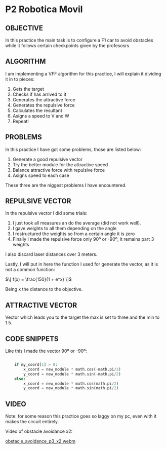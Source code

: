 # P2 Robotica Movil

## OBJECTIVE

In this practice the main task is to configure a F1 car to avoid obstacles while it follows certain checkpoints given by the profesosrs

## ALGORITHM

I am implementing a VFF algorithm for this practice, I will explain it dividing it in to pieces:

1. Gets the target
2. Checks if has arrived to it
3. Generates the attractive force
4. Generates the repulsive force
5. Calculates the resultant
6. Asigns a speed to V and W
7. Repeat!

## PROBLEMS

In this practice I have got some problems, those are listed below:

1. Generate a good repulsive vector
2. Try the better module for the attractive speed
3. Balance attractive force with repulsive force
4. Asigns speed to each case

These three are the niggest problems I have encountered.

## REPULSIVE VECTOR

In the repulsive vector I did some trials:
1. I just took all measures an do the average (did not work well).
2. I gave weights to all them depending on the angle
3. I restructured the weights so from a certain angle it is zero
4. Finally I made the repulsive force only 90º or -90º, it remains part 3 weights

I also discard laser distances over 3 meters.

Lastly, I will put in here the function I used for generate the vector, as it is not a common function:

$\[ f(x) = \frac{150}{1 + e^x} \]$

Being x the distance to the objective.

## ATTRACTIVE VECTOR

Vector which leads you to the target the max is set to three and the min to 1.5.

## CODE SNIPPETS

Like this I made the vector 90º or -90º:

```python

    if my_coord[1] > 0: 
        x_coord = new_module * math.cos(-math.pi/2)
        y_coord = new_module * math.sin(-math.pi/2)
    else:
        x_coord = new_module * math.cos(math.pi/2)
        y_coord = new_module * math.sin(math.pi/2)

```

## VIDEO

Note: for some reason this practice goes so laggy on my pc, even with it makes the circuit entirely.

Video of obstacle avoidance x2:

[obstacle_avoidance_p3_x2.webm](https://github.com/user-attachments/assets/8fe1b3bd-2c77-4edb-aa22-4fa1d09588d8)
